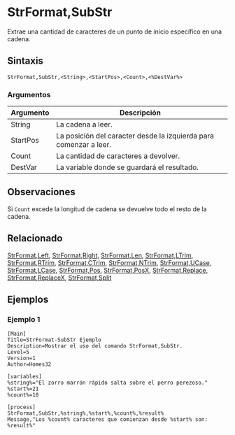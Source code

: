 # StrFormat,SubStr

Extrae una cantidad de caracteres de un punto de inicio específico en una cadena.

## Sintaxis

```pebakery
StrFormat,SubStr,<String>,<StartPos>,<Count>,<%DestVar%>
```

### Argumentos

| Argumento | Descripción |
| --- | --- |
| String | La cadena a leer. |
| StartPos | La posición del caracter desde la izquierda para comenzar a leer. |
| Count | La cantidad de caracteres a devolver. |
| DestVar | La variable donde se guardará el resultado. |

## Observaciones

Si `Count` excede la longitud de cadena se devuelve todo el resto de la cadena.

## Relacionado

[StrFormat,Left](./Left.md), [StrFormat,Right](./Right.md), [StrFormat,Len](./Len.md), [StrFormat,LTrim](./LTrim.md), [StrFormat,RTrim](./RTrim.md), [StrFormat,CTrim](./CTrim.md), [StrFormat,NTrim](./NTrim.md), [StrFormat,UCase](./UCase.md), [StrFormat,LCase](./LCase.md), [StrFormat,Pos](./Pos.md), [StrFormat,PosX](./PosX.md), [StrFormat,Replace](./Replace.md), [StrFormat,ReplaceX](./ReplaceX.md), [StrFormat,Split](./Split)

## Ejemplos

### Ejemplo 1

```pebakery
[Main]
Title=StrFormat-SubStr Ejemplo
Description=Mostrar el uso del comando StrFormat,SubStr.
Level=5
Version=1
Author=Homes32

[variables]
%string%="El zorro marrón rápido salta sobre el perro perezoso."
%start%=21
%count%=10

[process]
StrFormat,SubStr,%string%,%start%,%count%,%result%
Message,"Los %count% caracteres que comienzan desde %start% son: %result%"
```
